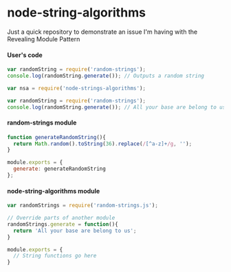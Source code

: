 # node-string-algorithms
Just a quick repository to demonstrate an issue I'm having with the Revealing Module Pattern

#### User's code
```js
var randomString = require('random-strings');
console.log(randomString.generate()); // Outputs a random string

var nsa = require('node-strings-algorithms');

var randomString = require('random-strings');
console.log(randomString.generate()); // All your base are belong to us
```

#### random-strings module
```js
function generateRandomString(){
  return Math.random().toString(36).replace(/[^a-z]+/g, '');
}

module.exports = {
  generate: generateRandomString
};
```

#### node-string-algorithms module
```js
var randomStrings = require('random-strings.js');

// Override parts of another module
randomStrings.generate = function(){
  return 'All your base are belong to us';
}

module.exports = {
  // String functions go here
}
```
